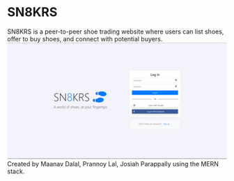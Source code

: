 # SN8KRS

SN8KRS is a peer-to-peer shoe trading website where users can list shoes, offer to buy shoes, and connect with potential buyers.
![](./Splash.png)
Created by Maanav Dalal, Prannoy Lal, Josiah Parappally using the MERN stack. 


